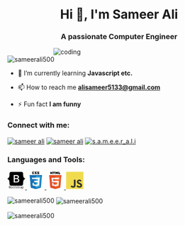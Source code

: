 <h1 align="center">Hi 👋, I'm Sameer Ali</h1>
<h3 align="center">A passionate Computer Engineer</h3>
<img align="right" alt="coding" width="400" src="https://giphy.com/gifs/dommespace-domme-space-programador-qgQUggAC3Pfv687qPC">

<p align="left"> <img src="https://komarev.com/ghpvc/?username=sameerali500&label=Profile%20views&color=0e75b6&style=flat" alt="sameerali500" /> </p>

- 🌱 I’m currently learning **Javascript etc.**

- 📫 How to reach me **alisameer5133@gmail.com**

- ⚡ Fun fact **I am funny**

<h3 align="left">Connect with me:</h3>
<p align="left">
<a href="https://linkedin.com/in/sameer ali" target="blank"><img align="center" src="https://raw.githubusercontent.com/rahuldkjain/github-profile-readme-generator/master/src/images/icons/Social/linked-in-alt.svg" alt="sameer ali" height="30" width="40" /></a>
<a href="https://fb.com/sameer ali" target="blank"><img align="center" src="https://raw.githubusercontent.com/rahuldkjain/github-profile-readme-generator/master/src/images/icons/Social/facebook.svg" alt="sameer ali" height="30" width="40" /></a>
<a href="https://instagram.com/s.a.m.e.e.r_a.l.i" target="blank"><img align="center" src="https://raw.githubusercontent.com/rahuldkjain/github-profile-readme-generator/master/src/images/icons/Social/instagram.svg" alt="s.a.m.e.e.r_a.l.i" height="30" width="40" /></a>
</p>

<h3 align="left">Languages and Tools:</h3>
<p align="left"> <a href="https://getbootstrap.com" target="_blank" rel="noreferrer"> <img src="https://raw.githubusercontent.com/devicons/devicon/master/icons/bootstrap/bootstrap-plain-wordmark.svg" alt="bootstrap" width="40" height="40"/> </a> <a href="https://www.w3schools.com/css/" target="_blank" rel="noreferrer"> <img src="https://raw.githubusercontent.com/devicons/devicon/master/icons/css3/css3-original-wordmark.svg" alt="css3" width="40" height="40"/> </a> <a href="https://www.w3.org/html/" target="_blank" rel="noreferrer"> <img src="https://raw.githubusercontent.com/devicons/devicon/master/icons/html5/html5-original-wordmark.svg" alt="html5" width="40" height="40"/> </a> <a href="https://developer.mozilla.org/en-US/docs/Web/JavaScript" target="_blank" rel="noreferrer"> <img src="https://raw.githubusercontent.com/devicons/devicon/master/icons/javascript/javascript-original.svg" alt="javascript" width="40" height="40"/> </a> </p>

<p><img align="left" src="https://github-readme-stats.vercel.app/api/top-langs?username=sameerali500&show_icons=true&locale=en&layout=compact" alt="sameerali500" /></p>

<p>&nbsp;<img align="center" src="https://github-readme-stats.vercel.app/api?username=sameerali500&show_icons=true&locale=en" alt="sameerali500" /></p>

<p><img align="center" src="https://github-readme-streak-stats.herokuapp.com/?user=sameerali500&" alt="sameerali500" /></p>

